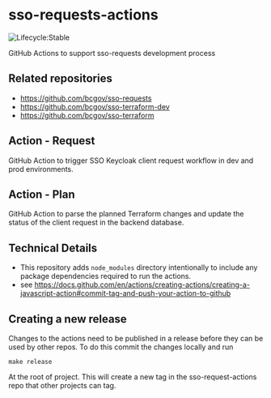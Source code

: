 # sso-requests-actions

![Lifecycle:Stable](https://img.shields.io/badge/Lifecycle-Stable-97ca00)

GitHub Actions to support sso-requests development process

## Related repositories

- https://github.com/bcgov/sso-requests
- https://github.com/bcgov/sso-terraform-dev
- https://github.com/bcgov/sso-terraform

## Action - Request

GitHub Action to trigger SSO Keycloak client request workflow in dev and prod environments.

## Action - Plan

GitHub Action to parse the planned Terraform changes and update the status of the client request in the backend database.

## Technical Details

- This repository adds `node_modules` directory intentionally to include any package dependencies required to run the actions.
- see https://docs.github.com/en/actions/creating-actions/creating-a-javascript-action#commit-tag-and-push-your-action-to-github

## Creating a new release

Changes to the actions need to be published in a release before they can be used by other repos.  To do this commit the changes locally and run 

`make release`

At the root of project.  This will create a new tag in the sso-request-actions repo that other projects can tag.